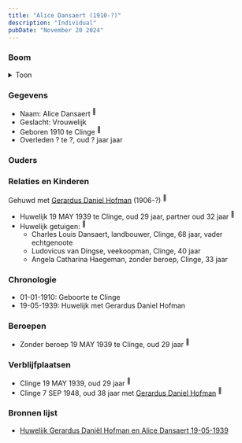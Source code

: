 ```yaml
---
title: "Alice Dansaert (1910-?)"
description: "Individual"
pubDate: "November 20 2024"
---
```


### Boom
<details><summary>Toon</summary>

![test](https://www.plantuml.com/plantuml/svg/bP5DQm8n48Rl-HM37deIejkAok9dtNxGGW_jeIV9RaODcm_9P955_E-DkbHFXPuoJDvttYUJAGNXGsKqerBPdV32G2wASkDTPUN2QUSXU64fNg4DRAiaGg5yeV5Iezc56WoQ73rTMXJGemlr3jdDr48B8ZWm09WxBz5_RbLHMYHAKoEK7OyXOKV6xk3Z74MCNIojcLO5mcE44EX32mJ12-Uz_W1-dUrilaoMIHn_M2lKyWZfA1TvlSfT21f7O-WEknmMMjaDtcYehBHU2IjNXNT4kOiyKJo1oGcboNz2Bxoiw8GGZV3iraROAySzG7kPP0_P_8_ytW1UlzuY1k__4wEXI4Txb38Qpu-1zzbtF9BX6IFZd0zxqDPgimqrQkts4UN8cZLrEes2DRpN1fkYbV7xVm00)
</details>

### Gegevens
- Naam: Alice Dansaert <sup><a href="../s00444/" style="text-decoration:none" title="Huwelijk Gerardus Daniël Hofman en Alice Dansaert 19-05-1939">:link:</a></sup>
- Geslacht: Vrouwelijk
- Geboren 1910 te Clinge <sup><a href="../s00444/" style="text-decoration:none" title="Huwelijk Gerardus Daniël Hofman en Alice Dansaert 19-05-1939">:link:</a></sup>
- Overleden ? te ?, oud ? jaar jaar 

### Ouders

### Relaties en Kinderen

Gehuwd met [Gerardus Daniel Hofman](../i00264/) (1906-?) <sup><a href="../s00444/" style="text-decoration:none" title="Huwelijk Gerardus Daniël Hofman en Alice Dansaert 19-05-1939">:link:</a></sup>
- Huwelijk 19 MAY 1939 te Clinge, oud 29 jaar, partner oud 32 jaar <sup><a href="../s00444/" style="text-decoration:none" title="Huwelijk Gerardus Daniël Hofman en Alice Dansaert 19-05-1939">:link:</a></sup>
- Huwelijk getuigen:  <sup><a href="../s00444/" style="text-decoration:none" title="Huwelijk Gerardus Daniël Hofman en Alice Dansaert 19-05-1939">:link:</a></sup>
  - Charles Louis Dansaert, landbouwer, Clinge, 68 jaar, vader echtgenoote
  - Ludovicus van Dingse, veekoopman, Clinge, 40 jaar
  - Angela Catharina Haegeman, zonder beroep, Clinge, 33 jaar

### Chronologie
- 01-01-1910: Geboorte te Clinge
- 19-05-1939: Huwelijk met Gerardus Daniel Hofman

### Beroepen
- Zonder beroep 19 MAY 1939 te Clinge, oud 29 jaar <sup><a href="../s00444/" style="text-decoration:none" title="Huwelijk Gerardus Daniël Hofman en Alice Dansaert 19-05-1939">:link:</a></sup>

### Verblijfplaatsen
- Clinge  19 MAY 1939, oud 29 jaar  <sup><a href="../s00444/" style="text-decoration:none" title="Huwelijk Gerardus Daniël Hofman en Alice Dansaert 19-05-1939">:link:</a></sup>
- Clinge  7 SEP 1948, oud 38 jaar met [Gerardus Daniel Hofman](../i00264/) <sup><a href="../s00446/" style="text-decoration:none" title="Huwelijk Prudent Nicolaas van den Berghe en Louisa Christina Hofman 07-09-1948 ">:link:</a></sup>

### Bronnen lijst
- [Huwelijk Gerardus Daniël Hofman en Alice Dansaert 19-05-1939](../s00444/)